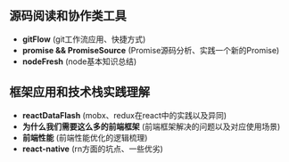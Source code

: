 ## 源码阅读和协作类工具
* **gitFlow**
  (git工作流应用、快捷方式)
* **promise && PromiseSource**
  (Promise源码分析、实践一个新的Promise)
* **nodeFresh** 
  (node基本知识总结)

## 框架应用和技术栈实践理解
* **reactDataFlash** 
  (mobx、redux在react中的实践以及异同)
* **为什么我们需要这么多的前端框架**
  (前端框架解决的问题以及对应使用场景)
* **前端性能** 
  (前端性能优化的逻辑梳理)
* **react-native** 
  (rn方面的坑点、一些优劣)
